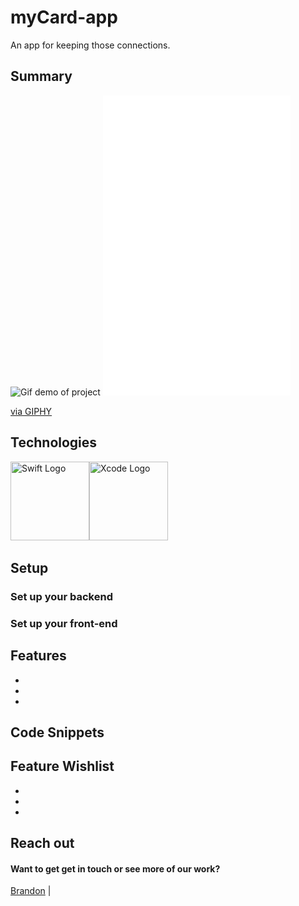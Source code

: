 # myCard-app

An app for keeping those connections.

## Summary


<img src="https://giphy.com/embed/YwPpkpUCzlfOxs4puN" alt="Gif demo of project">
<iframe src= width="252" height="480" frameBorder="0" class="giphy-embed" allowFullScreen></iframe><p><a href="https://giphy.com/gifs/YwPpkpUCzlfOxs4puN">via GIPHY</a></p>

## Technologies

<img src="https://lh5.googleusercontent.com/proxy/6kCFVnL6VTpvVvYLiset8dOXnOHfx1VUXeSIsgqz6UJRi6m6VEA2H4JqpM9tEmRJwtUhQcBbvekcTFgzEOQlHYsyy-HjBsJZXm6m1h_8pULTy77PMe0j3Ra63hvv2-JIH4lHT5uy9qJd1F4DuBex5v8okMwubhvK2pmLgfHE1d2D6ZKOOHexi031U2zAUu6eELffmx0vbQFpa5yQJPhgYQ1N=s0-d" alt="Swift Logo" height="126"><img src="https://upload.wikimedia.org/wikipedia/en/0/0c/Xcode_icon.png" alt="Xcode Logo" height="126">&nbsp;&nbsp;&nbsp;&nbsp;&nbsp;

## Setup

### Set up your backend

### Set up your front-end

## Features

-
-
-

## Code Snippets

## Feature Wishlist

-
-
-

## Reach out

#### Want to get get in touch or see more of our work?

[Brandon](https://github.com/brandonefields) |

